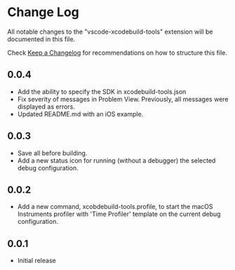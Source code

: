 # Change Log
All notable changes to the "vscode-xcodebuild-tools" extension will be documented in this file.

Check [Keep a Changelog](http://keepachangelog.com/) for recommendations on how to structure this file.

## 0.0.4
- Add the ability to specify the SDK in xcodebuild-tools.json
- Fix severity of messages in Problem View. Previously, all messages were displayed as errors.
- Updated README.md with an iOS example.

## 0.0.3
- Save all before building.
- Add a new status icon for running (without a debugger) the selected debug configuration.

## 0.0.2
- Add a new command, xcobdebuild-tools.profile, to start the macOS Instruments profiler with 'Time Profiler' template on the current debug configuration.

## 0.0.1
- Initial release


